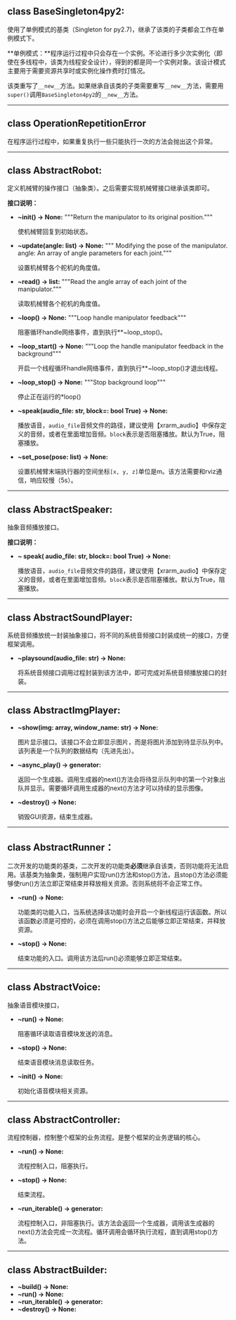 

## class BaseSingleton4py2:

使用了单例模式的基类（Singleton for py2.7)，继承了该类的子类都会工作在单例模式下。

**单例模式：**程序运行过程中只会存在一个实例。不论进行多少次实例化（即使在多线程中，该类为线程安全设计），得到的都是同一个实例对象。该设计模式主要用于需要资源共享时或实例化操作费时灯情况。

该类重写了`__new__`方法。如果继承自该类的子类需要重写`__new__`方法，需要用`super()`调用`BaseSingleton4py2`的`__new__`方法。

------

## class OperationRepetitionError

在程序运行过程中，如果重复执行一些只能执行一次的方法会抛出这个异常。

------

## class AbstractRobot:

定义机械臂的操作接口（抽象类）。之后需要实现机械臂接口继承该类即可。

**接口说明：**

- **~init() -> None:**
      """Return the manipulator to its original position."""
  
  使机械臂回复到初始状态。
  
- **~update(angle: list) -> None:**
      """ Modifying the pose of the manipulator.
          angle: An array of angle parameters for each joint."""

  设置机械臂各个舵机的角度值。

- **~read() -> list:**
      """Read the angle array of each joint of the manipulator."""

  读取机械臂各个舵机的角度值。

- **~loop() -> None:**
      """Loop handle manipulator feedback"""

  阻塞循环handle网络事件，直到执行**~loop_stop()。

- **~loop_start() -> None:**
      """Loop the handle manipulator feedback in the background"""

  开启一个线程循环handle网络事件，直到执行**~loop_stop()才退出线程。

- **~loop_stop() -> None:**
      """Stop background loop"""

  停止正在运行的*loop()

- **~speak(audio_file: str, block=: bool True) -> None:**

  播放语音，`audio_file`音频文件的路径，建议使用【xrarm_audio】中保存定义的音频，或者在里面增加音频。`block`表示是否阻塞播放。默认为True，阻塞播放。

- **~set_pose(pose: list) -> None:**

  设置机械臂末端执行器的空间坐标`[x, y, z]`单位是m。该方法需要和rviz通信，响应较慢（5s）。

------

## class AbstractSpeaker:

抽象音频播放接口。

**接口说明：**

- **~ speak( audio_file: str, block=: bool True) -> None:**

  播放语音，`audio_file`音频文件的路径，建议使用【xrarm_audio】中保存定义的音频，或者在里面增加音频。`block`表示是否阻塞播放。默认为True，阻塞播放。

------

## class AbstractSoundPlayer:

系统音频播放统一封装抽象接口，将不同的系统音频接口封装成统一的接口，方便框架调用。

- **~playsound(audio_file: str) -> None:**

  将系统音频接口调用过程封装到该方法中，即可完成对系统音频播放接口的封装。

------

## class AbstractImgPlayer:

- **~show(img: array, window_name: str) -> None:**

  图片显示接口。该接口不会立即显示图片，而是将图片添加到待显示队列中。该列表是一个队列的数据结构（先进先出）。

- **~async_play() -> generator:**

  返回一个生成器。调用生成器的next()方法会将待显示队列中的第一个对象出队并显示。需要循环调用生成器的next()方法才可以持续的显示图像。

- **~destroy() -> None:**

  销毁GUI资源，结束生成器。

------

## class AbstractRunner：

二次开发的功能类的基类，二次开发的功能类**必须**继承自该类，否则功能将无法启用。该基类为抽象类，强制用户实现run()方法和stop()方法，且stop()方法必须能够使run()方法立即正常结束并释放相关资源。否则系统将不会正常工作。

- **~run() -> None:**

  功能类的功能入口，当系统选择该功能时会开启一个新线程运行该函数。所以该函数必须是可控的，必须在调用stop()方法之后能够立即正常结束，并释放资源。

- **~stop() -> None:**

  结束功能的入口。调用该方法后run()必须能够立即正常结束。

------

## class AbstractVoice:

抽象语音模块接口，

- **~run() -> None:**

  阻塞循环读取语音模块发送的消息。

- **~stop() -> None:**

  结束语音模块消息读取任务。

- **~init() -> None:**

  初始化语音模块相关资源。

------

## class AbstractController:

流程控制器，控制整个框架的业务流程。是整个框架的业务逻辑的核心。

- **~run() -> None:**

  流程控制入口，阻塞执行。

- **~stop() -> None:**

  结束流程。

- **~run_iterable() -> generator:**

  流程控制入口，非阻塞执行。该方法会返回一个生成器，调用该生成器的next()方法会完成一次流程。循环调用会循环执行流程，直到调用stop()方法。

------

## class AbstractBuilder:

- **~build() -> None:**
- **~run() -> None:**
- **~run_iterable() -> generator:**
- **~destroy() -> None:**
